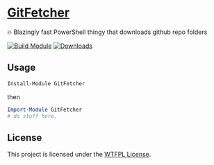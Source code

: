 ﻿
# [GitFetcher](https://www.powershellgallery.com/packages/GitFetcher)

🔥 Blazingly fast PowerShell thingy that downloads github repo folders

[![Build Module](https://github.com/chadnpc/GitFetcher/actions/workflows/build_module.yaml/badge.svg)](https://github.com/chadnpc/GitFetcher/actions/workflows/build_module.yaml)
[![Downloads](https://img.shields.io/powershellgallery/dt/GitFetcher.svg?style=flat&logo=powershell&color=blue)](https://www.powershellgallery.com/packages/GitFetcher)

## Usage

```PowerShell
Install-Module GitFetcher
```

then

```PowerShell
Import-Module GitFetcher
# do stuff here.
```

## License

This project is licensed under the [WTFPL License](LICENSE).
